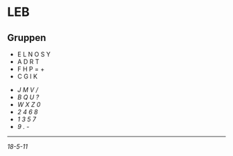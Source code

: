 # LEB

## Gruppen

+ E L N O S Y
+ A D R T
+ F H P = +
+ C G I K
- *J M V /*
- *B Q U ?*
- *W X Z 0*
- *2 4 6 8*
- *1 3 5 7*
- *9 . -*

---

_18-5-11_
